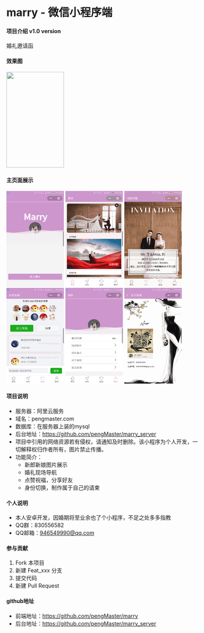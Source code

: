 # marry - 微信小程序端

#### 项目介绍 v1.0 version
婚礼邀请函

#### 效果图
<div>
    <img src="https://github.com/pengMaster/picApplyGit/blob/master/marry_readme/ezgif.com-video-to-gif.gif" width="150" height="250"  alt=""/>
</div>

#### 主页面展示
<div >
    <img src="https://github.com/pengMaster/picApplyGit/blob/master/marry_readme/device-2018-07-30-142831.png" width="150" height="250"  alt=""/>
    <img src="https://github.com/pengMaster/picApplyGit/blob/master/marry_readme/device-2018-07-30-142943.png" width="150" height="250"  alt=""/>
    <img src="https://github.com/pengMaster/picApplyGit/blob/master/marry_readme/device-2018-07-30-142956.png" width="150" height="250"  alt=""/>
    <img src="https://github.com/pengMaster/picApplyGit/blob/master/marry_readme/device-2018-07-30-143010.png" width="150" height="250" alt=""/>
    <img src="https://github.com/pengMaster/picApplyGit/blob/master/marry_readme/device-2018-07-30-143022.png" width="150" height="250"  alt=""/>
   <img src="https://github.com/pengMaster/picApplyGit/blob/master/marry_readme/device-2018-07-30-143036.png" width="150" height="250"  alt=""/>
</div>

#### 项目说明
 - 服务器：阿里云服务
 - 域名：pengmaster.com
 - 数据库：在服务器上装的mysql
 - 后台地址：https://github.com/pengMaster/marry_server
 - 项目中引用的网络资源若有侵权，请通知及时删除。该小程序为个人开发，一切解释权归作者所有，图片禁止传播。
- 功能简介：
    - 新郎新娘图片展示
    - 婚礼现场导航
    - 点赞祝福，分享好友
    - 身份切换，制作属于自己的请柬


  
#### 个人说明

 - 本人安卓开发，因婚期将至业余也了个小程序，不足之处多多指教
 - QQ群：830556582
 - QQ邮箱：946549990@qq.com



#### 参与贡献

1. Fork 本项目
2. 新建 Feat_xxx 分支
3. 提交代码
4. 新建 Pull Request


#### github地址

 - 前端地址：https://github.com/pengMaster/marry
 - 后台地址：https://github.com/pengMaster/marry_server
